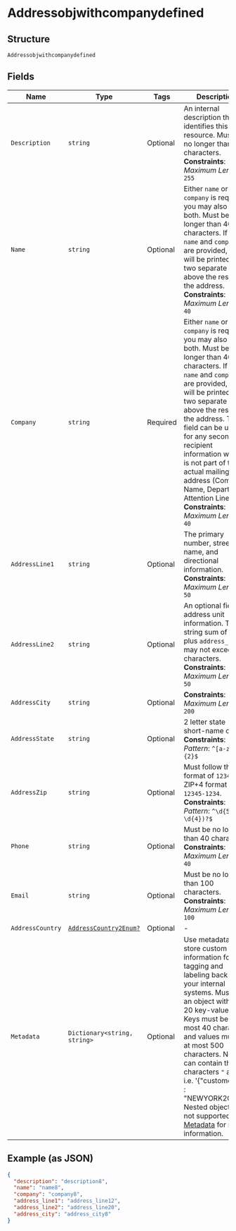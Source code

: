 
# Addressobjwithcompanydefined

## Structure

`Addressobjwithcompanydefined`

## Fields

| Name | Type | Tags | Description |
|  --- | --- | --- | --- |
| `Description` | `string` | Optional | An internal description that identifies this resource. Must be no longer than 255 characters.<br>**Constraints**: *Maximum Length*: `255` |
| `Name` | `string` | Optional | Either `name` or `company` is required, you may also add both. Must be no longer than 40 characters. If both `name` and `company` are provided, they will be printed on two separate lines above the rest of the address.<br>**Constraints**: *Maximum Length*: `40` |
| `Company` | `string` | Required | Either `name` or `company` is required, you may also add both. Must be no longer than 40 characters. If both `name` and `company` are provided, they will be printed on two separate lines above the rest of the address. This field can be used for any secondary recipient information which is not part of the actual mailing address (Company Name, Department, Attention Line, etc).<br>**Constraints**: *Maximum Length*: `40` |
| `AddressLine1` | `string` | Optional | The primary number, street name, and directional information.<br>**Constraints**: *Maximum Length*: `50` |
| `AddressLine2` | `string` | Optional | An optional field for address unit information. Total string sum of this plus `address_line1` may not exceed 50 characters.<br>**Constraints**: *Maximum Length*: `50` |
| `AddressCity` | `string` | Optional | **Constraints**: *Maximum Length*: `200` |
| `AddressState` | `string` | Optional | 2 letter state short-name code<br>**Constraints**: *Pattern*: `^[a-zA-Z]{2}$` |
| `AddressZip` | `string` | Optional | Must follow the ZIP format of `12345` or ZIP+4 format of `12345-1234`.<br>**Constraints**: *Pattern*: `^\d{5}(-\d{4})?$` |
| `Phone` | `string` | Optional | Must be no longer than 40 characters.<br>**Constraints**: *Maximum Length*: `40` |
| `Email` | `string` | Optional | Must be no longer than 100 characters.<br>**Constraints**: *Maximum Length*: `100` |
| `AddressCountry` | [`AddressCountry2Enum?`](../../doc/models/address-country-2-enum.md) | Optional | - |
| `Metadata` | `Dictionary<string, string>` | Optional | Use metadata to store custom information for tagging and labeling back to your internal systems. Must be an object with up to 20 key-value pairs. Keys must be at most 40 characters and values must be at most 500 characters. Neither can contain the characters `"` and `\`. i.e. '{"customer_id" : "NEWYORK2015"}' Nested objects are not supported.  See [Metadata](#section/Metadata) for more information. |

## Example (as JSON)

```json
{
  "description": "description8",
  "name": "name8",
  "company": "company8",
  "address_line1": "address_line12",
  "address_line2": "address_line20",
  "address_city": "address_city8"
}
```

